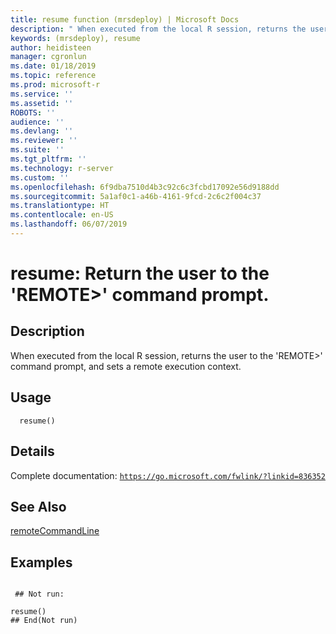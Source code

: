 ```yaml
---
title: resume function (mrsdeploy) | Microsoft Docs
description: " When executed from the local R session, returns the user to the 'REMOTE>' command prompt, and sets a remote execution context. "
keywords: (mrsdeploy), resume
author: heidisteen
manager: cgronlun
ms.date: 01/18/2019
ms.topic: reference
ms.prod: microsoft-r
ms.service: ''
ms.assetid: ''
ROBOTS: ''
audience: ''
ms.devlang: ''
ms.reviewer: ''
ms.suite: ''
ms.tgt_pltfrm: ''
ms.technology: r-server
ms.custom: ''
ms.openlocfilehash: 6f9dba7510d4b3c92c6c3fcbd17092e56d9188dd
ms.sourcegitcommit: 5a1af0c1-a46b-4161-9fcd-2c6c2f004c37
ms.translationtype: HT
ms.contentlocale: en-US
ms.lasthandoff: 06/07/2019
---
```

 # <a name="resume-return-the-user-to-the-remote-command-prompt"></a>resume: Return the user to the 'REMOTE>' command prompt. 
 ## <a name="description"></a>Description

When executed from the local R session, returns the user to the 'REMOTE>' command prompt, and sets a remote execution context.


 ## <a name="usage"></a>Usage

```   
  resume()

```

 ## <a name="details"></a>Details

Complete documentation: [`https://go.microsoft.com/fwlink/?linkid=836352`](https://go.microsoft.com/fwlink/?linkid=836352)



 ## <a name="see-also"></a>See Also

[remoteCommandLine](remoteCommandLine.md)

 ## <a name="examples"></a>Examples

 ```

  ## Not run:

resume()
 ## End(Not run) 
```


